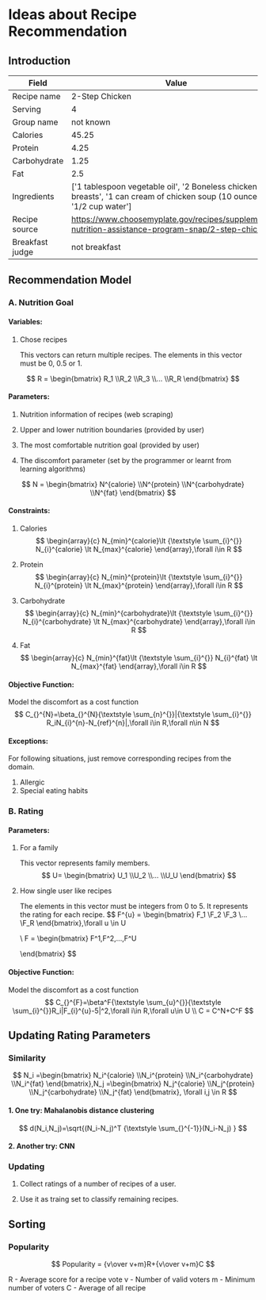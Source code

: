 # Ideas about Recipe Recommendation

## Introduction

| Field           | Value                                                        |
| --------------- | ------------------------------------------------------------ |
| Recipe name     | 2-Step Chicken                                               |
| Serving         | 4                                                            |
| Group name      | not known                                                    |
| Calories        | 45.25                                                        |
| Protein         | 4.25                                                         |
| Carbohydrate    | 1.25                                                         |
| Fat             | 2.5                                                          |
| Ingredients     | ['1 tablespoon  vegetable oil', '2 Boneless chicken breasts', '1 can cream of chicken soup  (10 ounces)', '1/2 cup water'] |
| Recipe source   | https://www.choosemyplate.gov/recipes/supplemental-nutrition-assistance-program-snap/2-step-chicken |
| Breakfast judge | not breakfast                                                |

## Recommendation Model

### A. Nutrition Goal

#### Variables:

1. Chose recipes

   This vectors can return multiple recipes. The elements in this vector must be 0, 0.5 or 1.

$$
R = 
\begin{bmatrix}
 R_1
 \\R_2
 \\R_3
 \\...
 \\R_R
\end{bmatrix}
$$

#### Parameters:

1. Nutrition information of recipes (web scraping)
2. Upper and lower nutrition boundaries (provided by user)

3. The most comfortable nutrition goal (provided by user)

4. The discomfort parameter (set by the programmer or learnt from learning algorithms)

$$
N = 
\begin{bmatrix}
 N^{calorie}
 \\N^{protein}
 \\N^{carbohydrate}
 \\N^{fat}
\end{bmatrix}
$$

#### Constraints:

1. Calories
   $$
   \begin{array}{c}
     N_{min}^{calorie}\lt  {\textstyle \sum_{i}^{}} N_{i}^{calorie} \lt N_{max}^{calorie}
   \end{array},\forall i\in R
   $$
   

2. Protein
   $$
   \begin{array}{c}
     N_{min}^{protein}\lt  {\textstyle \sum_{i}^{}} N_{i}^{protein} \lt N_{max}^{protein}
   \end{array},\forall i\in R
   $$
   

3. Carbohydrate
   $$
   \begin{array}{c}
     N_{min}^{carbohydrate}\lt  {\textstyle \sum_{i}^{}} N_{i}^{carbohydrate} \lt N_{max}^{carbohydrate}
   \end{array},\forall i\in R
   $$
   

4. Fat
   $$
   \begin{array}{c}
     N_{min}^{fat}\lt  {\textstyle \sum_{i}^{}} N_{i}^{fat} \lt N_{max}^{fat}
   \end{array},\forall i\in R
   $$

#### Objective Function:

Model the discomfort as a cost function
$$
C_{}^{N}=\beta_{}^{N}{\textstyle \sum_{n}^{}}|{\textstyle \sum_{i}^{}} R_iN_{i}^{n}-N_{ref}^{n}|,\forall i\in R,\forall n\in N
$$

#### Exceptions:

For following situations, just remove corresponding recipes from the domain.

1. Allergic
2. Special eating habits

### B. Rating

#### Parameters:

1. For a family

   This vector represents family members.
   $$
   U= 
   \begin{bmatrix}
    U_1
    \\U_2
    \\...
    \\U_U
   \end{bmatrix}
   $$
   

2. How single user like recipes

   The elements in this vector must be integers from 0 to 5. It represents the rating for each recipe.
   $$
   F^{u} = 
   \begin{bmatrix}
    F_1
    \\F_2
    \\F_3
    \\...
    \\F_R
   \end{bmatrix},\forall u \in U
   
   \\ F = 
   \begin{bmatrix}
   F^1,F^2,...,F^U
   
   \end{bmatrix}
   $$

#### Objective Function:

Model the discomfort as a cost function
$$
C_{}^{F}=\beta^F{\textstyle \sum_{u}^{}}{\textstyle \sum_{i}^{}}R_i|F_{i}^{u}-5|^2,\forall i\in R,\forall u\in U
\\ C = C^N+C^F
$$

## Updating Rating Parameters

### Similarity

$$
N_i =\begin{bmatrix}
 N_i^{calorie}
 \\N_i^{protein}
 \\N_i^{carbohydrate}
 \\N_i^{fat}
\end{bmatrix},N_j =\begin{bmatrix}
 N_j^{calorie}
 \\N_j^{protein}
 \\N_j^{carbohydrate}
 \\N_j^{fat}
\end{bmatrix}, \forall i,j \in R
$$

#### 1. One try: Mahalanobis distance clustering

$$
d(N_i,N_j)=\sqrt{(N_i-N_j)^T {\textstyle \sum_{}^{-1}}(N_i-N_j) }
$$

#### 2. Another try: CNN

### Updating

1. Collect ratings of a number of recipes of a user.

2. Use it as traing set to classify remaining recipes.

## Sorting

### Popularity

$$
Popularity = {v\over v+m}R+{v\over v+m}C
$$

R - Average score for a recipe vote
v - Number of valid voters
m - Minimum number of voters
C - Average of all recipe
